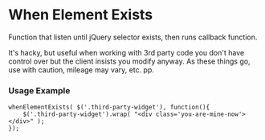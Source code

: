 # When Element Exists

Function that listen until jQuery selector exists, then runs callback function.

It's hacky, but useful when working with 3rd party code you don't have control over but the client insists you modify anyway. As these things go, use with caution, mileage may vary, etc. pp.

### Usage Example

	whenElementExists( $('.third-party-widget'), function(){
		$('.third-party-widget').wrap( "<div class='you-are-mine-now'></div>" );
	});